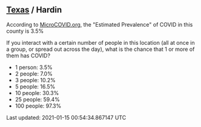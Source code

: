 
## [Texas](/united-states/texas) / Hardin

According to [MicroCOVID.org](http://microcovid.org),
the "Estimated Prevalence" of COVID in this county is 3.5%

If you interact with a certain number of people in this location
(all at once in a group, or spread out across the day), what is the chance that
1 or more of them has COVID?

- 1 person: 3.5%
- 2 people: 7.0%
- 3 people: 10.2%
- 5 people: 16.5%
- 10 people: 30.3%
- 25 people: 59.4%
- 100 people: 97.3%

Last updated: 2021-01-15 00:54:34.867147 UTC
